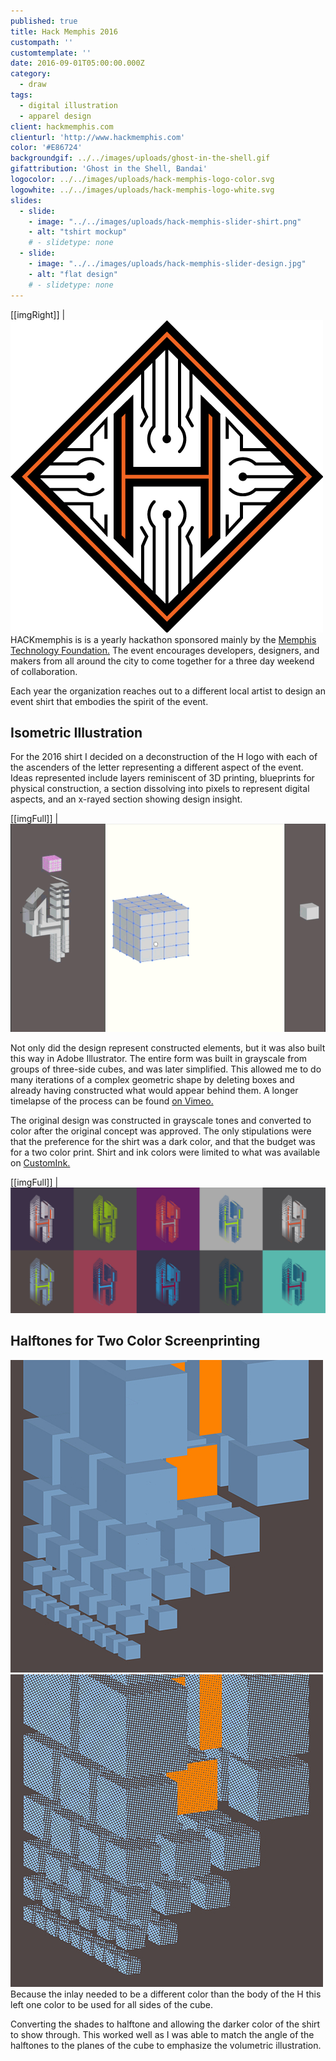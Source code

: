 ```yaml
---
published: true
title: Hack Memphis 2016
custompath: ''
customtemplate: ''
date: 2016-09-01T05:00:00.000Z
category:
  - draw
tags:
  - digital illustration
  - apparel design
client: hackmemphis.com
clienturl: 'http://www.hackmemphis.com'
color: '#E86724'
backgroundgif: ../../images/uploads/ghost-in-the-shell.gif
gifattribution: 'Ghost in the Shell, Bandai'
logocolor: ../../images/uploads/hack-memphis-logo-color.svg
logowhite: ../../images/uploads/hack-memphis-logo-white.svg
slides:
  - slide:
    - image: "../../images/uploads/hack-memphis-slider-shirt.png"
    - alt: "tshirt mockup"
    # - slidetype: none
  - slide:
    - image: "../../images/uploads/hack-memphis-slider-design.jpg"
    - alt: "flat design"
    # - slidetype: none
---
```


<!-- TODO right, small class -->
[[imgRight]]
| ![Hack Memphis Logo](../../images/uploads/hack-memphis-logo.png)
HACKmemphis is is a yearly hackathon sponsored mainly by the <a href="http://www.memphistechnology.org/" >Memphis Technology Foundation.</a> The event encourages developers, designers, and makers from all around the city to come together for a three day weekend of collaboration.

Each year the organization reaches out to a different local artist to design an event shirt that embodies the spirit of the event.

## Isometric Illustration

For the 2016 shirt I decided on a deconstruction of the H logo with each of the ascenders of the letter representing a different aspect of the event. Ideas represented include layers reminiscent of 3D printing, blueprints for physical construction, a section dissolving into pixels to represent digital aspects, and an x-rayed section showing design insight.

[[imgFull]]
| ![Geometry Gif](../../images/uploads/hack-memphis-geometry.gif)

Not only did the design represent constructed elements, but it was also built this way in Adobe Illustrator. The entire form was built in grayscale from groups of three-side cubes, and was later simplified. This allowed me to do many iterations of a complex geometric shape by deleting boxes and already having constructed what would appear behind them. A longer timelapse of the process can be found <a href="https://vimeo.com/231281744" >on Vimeo.</a>

The original design was constructed in grayscale tones and converted to color after the original concept was approved. The only stipulations were that the preference for the shirt was a dark color, and that the budget was for a two color print. Shirt and ink colors were limited to what was available on <a href="https://www.customink.com/products/styles/canvas-tri-blend-t-shirt/242000" taget="_blank">CustomInk.</a>

[[imgFull]]
| ![Color Options](../../images/uploads/hack-memphis-color-options.jpg)

## Halftones for Two Color Screenprinting

<compare-images caption="Halftones" alignment="left">
  <img src="../../images/uploads/hack-memphis-hover-solid.jpg" alt="solid colors">
  <img src="../../images/uploads/hack-memphis-hover-screen.jpg" alt="color halftone">
</compare-images>
Because the inlay needed to be a different color than the body of the H this left one color to be used for all sides of the cube.

Converting the shades to halftone and allowing the darker color of the shirt to show through. This worked well as I was able to match the angle of the halftones to the planes of the cube to emphasize the volumetric illustration.
